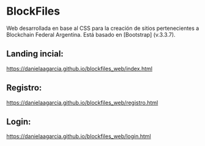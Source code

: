 # BlockFiles

Web desarrollada en base al CSS para la creación de sitios pertenecientes a Blockchain Federal Argentina. Está basado en [Bootstrap] (v.3.3.7).

## Landing incial: 
https://danielaagarcia.github.io/blockfiles_web/index.html
## Registro:
https://danielaagarcia.github.io/blockfiles_web/registro.html
## Login:
https://danielaagarcia.github.io/blockfiles_web/login.html
